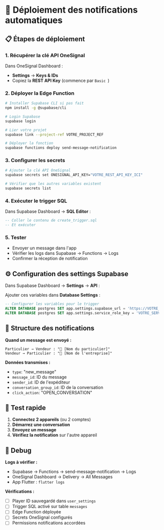 # 🚀 Déploiement des notifications automatiques

## 📋 Étapes de déploiement

### 1. **Récupérer la clé API OneSignal**

Dans OneSignal Dashboard :
- **Settings** → **Keys & IDs**
- Copiez la **REST API Key** (commence par `Basic `)

### 2. **Déployer la Edge Function**

```bash
# Installer Supabase CLI si pas fait
npm install -g @supabase/cli

# Login Supabase
supabase login

# Lier votre projet
supabase link --project-ref VOTRE_PROJECT_REF

# Déployer la fonction
supabase functions deploy send-message-notification
```

### 3. **Configurer les secrets**

```bash
# Ajouter la clé API OneSignal
supabase secrets set ONESIGNAL_API_KEY="VOTRE_REST_API_KEY_ICI"

# Vérifier que les autres variables existent
supabase secrets list
```

### 4. **Exécuter le trigger SQL**

Dans Supabase Dashboard → **SQL Editor** :
```sql
-- Coller le contenu de create_trigger.sql
-- Et exécuter
```

### 5. **Tester**

- Envoyer un message dans l'app
- Vérifier les logs dans Supabase → Functions → Logs
- Confirmer la réception de notification

## ⚙️ Configuration des settings Supabase

Dans Supabase Dashboard → **Settings** → **API** :

Ajouter ces variables dans **Database Settings** :
```sql
-- Configurer les variables pour le trigger
ALTER DATABASE postgres SET app.settings.supabase_url = 'https://VOTRE_PROJECT_REF.supabase.co';
ALTER DATABASE postgres SET app.settings.service_role_key = 'VOTRE_SERVICE_ROLE_KEY';
```

## 🔧 Structure des notifications

**Quand un message est envoyé :**
```
Particulier → Vendeur : "💬 [Nom du particulier]"
Vendeur → Particulier : "💬 [Nom de l'entreprise]"
```

**Données transmises :**
- `type`: "new_message"
- `message_id`: ID du message
- `sender_id`: ID de l'expéditeur
- `conversation_group_id`: ID de la conversation
- `click_action`: "OPEN_CONVERSATION"

## 🎯 Test rapide

1. **Connectez 2 appareils** (ou 2 comptes)
2. **Démarrez une conversation**
3. **Envoyez un message**
4. **Vérifiez la notification** sur l'autre appareil

## 🐛 Debug

**Logs à vérifier :**
- Supabase → Functions → send-message-notification → Logs
- OneSignal Dashboard → Delivery → All Messages
- App Flutter : `flutter logs`

**Vérifications :**
- [ ] Player ID sauvegardé dans `user_settings`
- [ ] Trigger SQL activé sur table `messages`
- [ ] Edge Function déployée
- [ ] Secrets OneSignal configurés
- [ ] Permissions notifications accordées
